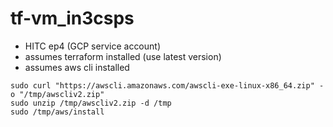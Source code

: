 # tf-vm_in3csps

- HITC ep4 (GCP service account)
- assumes terraform installed (use latest version)
- assumes aws cli installed


```
sudo curl "https://awscli.amazonaws.com/awscli-exe-linux-x86_64.zip" -o "/tmp/awscliv2.zip"
sudo unzip /tmp/awscliv2.zip -d /tmp
sudo /tmp/aws/install
```
